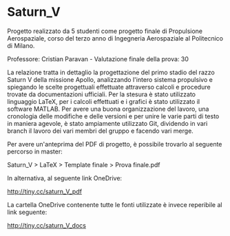 # Saturn_V

Progetto realizzato da 5 studenti come progetto finale di Propulsione Aerospaziale, corso del terzo anno di Ingegneria Aerospaziale al Politecnico di Milano.

Professore: Cristian Paravan - Valutazione finale della prova: 30

La relazione tratta in dettaglio la progettazione del primo stadio del razzo Saturn V della missione Apollo, analizzando l'intero sistema propulsivo e spiegando le scelte progettuali effettuate attraverso calcoli e procedure trovate da documentazioni ufficiali. Per la stesura è stato utilizzato linguaggio LaTeX, per i calcoli effettuati e i grafici è stato utilizzato il software MATLAB.
Per avere una buona organizzazione del lavoro, una cronologia delle modifiche e delle versioni e per unire le varie parti di testo in maniera agevole, è stato ampiamente utilizzato Git, dividendo in vari branch il lavoro dei vari membri del gruppo e facendo vari merge.

Per avere un'anteprima del PDF di progetto, è possibile trovarlo al seguente percorso in master:

Saturn_V > LaTeX > Template finale > Prova finale.pdf

In alternativa, al seguente link OneDrive:

http://tiny.cc/saturn_V_pdf

La cartella OneDrive contenente tutte le fonti utilizzate è invece reperibile al link seguente:

http://tiny.cc/saturn_V_docs
